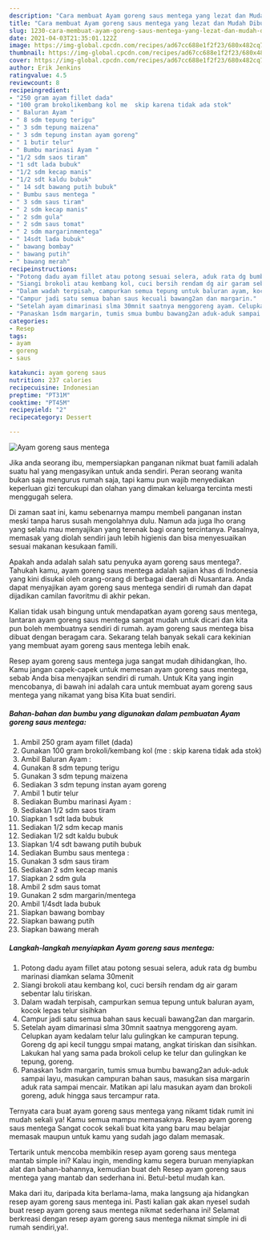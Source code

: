 ```yaml
---
description: "Cara membuat Ayam goreng saus mentega yang lezat dan Mudah Dibuat"
title: "Cara membuat Ayam goreng saus mentega yang lezat dan Mudah Dibuat"
slug: 1230-cara-membuat-ayam-goreng-saus-mentega-yang-lezat-dan-mudah-dibuat
date: 2021-04-03T21:35:01.122Z
image: https://img-global.cpcdn.com/recipes/ad67cc688e1f2f23/680x482cq70/ayam-goreng-saus-mentega-foto-resep-utama.jpg
thumbnail: https://img-global.cpcdn.com/recipes/ad67cc688e1f2f23/680x482cq70/ayam-goreng-saus-mentega-foto-resep-utama.jpg
cover: https://img-global.cpcdn.com/recipes/ad67cc688e1f2f23/680x482cq70/ayam-goreng-saus-mentega-foto-resep-utama.jpg
author: Erik Jenkins
ratingvalue: 4.5
reviewcount: 8
recipeingredient:
- "250 gram ayam fillet dada"
- "100 gram brokolikembang kol me  skip karena tidak ada stok"
- " Baluran Ayam "
- " 8 sdm tepung terigu"
- " 3 sdm tepung maizena"
- " 3 sdm tepung instan ayam goreng"
- " 1 butir telur"
- " Bumbu marinasi Ayam "
- "1/2 sdm saos tiram"
- "1 sdt lada bubuk"
- "1/2 sdm kecap manis"
- "1/2 sdt kaldu bubuk"
- " 14 sdt bawang putih bubuk"
- " Bumbu saus mentega "
- " 3 sdm saus tiram"
- " 2 sdm kecap manis"
- " 2 sdm gula"
- " 2 sdm saus tomat"
- " 2 sdm margarinmentega"
- " 14sdt lada bubuk"
- " bawang bombay"
- " bawang putih"
- " bawang merah"
recipeinstructions:
- "Potong dadu ayam fillet atau potong sesuai selera, aduk rata dg bumbu marinasi diamkan selama 30menit"
- "Siangi brokoli atau kembang kol, cuci bersih rendam dg air garam sebentar lalu tiriskan."
- "Dalam wadah terpisah, campurkan semua tepung untuk baluran ayam, kocok lepas telur sisihkan"
- "Campur jadi satu semua bahan saus kecuali bawang2an dan margarin."
- "Setelah ayam dimarinasi slma 30mnit saatnya menggoreng ayam. Celupkan ayam kedalam telur lalu gulingkan ke campuran tepung. Goreng dg api kecil tunggu smpai matang, angkat tiriskan dan sisihkan. Lakukan hal yang sama pada brokoli celup ke telur dan gulingkan ke tepung, goreng."
- "Panaskan 1sdm margarin, tumis smua bumbu bawang2an aduk-aduk sampai layu, masukan campuran bahan saus, masukan sisa margarin aduk rata sampai mencair. Matikan api lalu masukan ayam dan brokoli goreng, aduk hingga saus tercampur rata."
categories:
- Resep
tags:
- ayam
- goreng
- saus

katakunci: ayam goreng saus 
nutrition: 237 calories
recipecuisine: Indonesian
preptime: "PT31M"
cooktime: "PT45M"
recipeyield: "2"
recipecategory: Dessert

---
```



![Ayam goreng saus mentega](https://img-global.cpcdn.com/recipes/ad67cc688e1f2f23/680x482cq70/ayam-goreng-saus-mentega-foto-resep-utama.jpg)

Jika anda seorang ibu, mempersiapkan panganan nikmat buat famili adalah suatu hal yang mengasyikan untuk anda sendiri. Peran seorang  wanita bukan saja mengurus rumah saja, tapi kamu pun wajib menyediakan keperluan gizi tercukupi dan olahan yang dimakan keluarga tercinta mesti menggugah selera.

Di zaman  saat ini, kamu sebenarnya mampu membeli panganan instan meski tanpa harus susah mengolahnya dulu. Namun ada juga lho orang yang selalu mau menyajikan yang terenak bagi orang tercintanya. Pasalnya, memasak yang diolah sendiri jauh lebih higienis dan bisa menyesuaikan sesuai makanan kesukaan famili. 



Apakah anda adalah salah satu penyuka ayam goreng saus mentega?. Tahukah kamu, ayam goreng saus mentega adalah sajian khas di Indonesia yang kini disukai oleh orang-orang di berbagai daerah di Nusantara. Anda dapat menyajikan ayam goreng saus mentega sendiri di rumah dan dapat dijadikan camilan favoritmu di akhir pekan.

Kalian tidak usah bingung untuk mendapatkan ayam goreng saus mentega, lantaran ayam goreng saus mentega sangat mudah untuk dicari dan kita pun boleh membuatnya sendiri di rumah. ayam goreng saus mentega bisa dibuat dengan beragam cara. Sekarang telah banyak sekali cara kekinian yang membuat ayam goreng saus mentega lebih enak.

Resep ayam goreng saus mentega juga sangat mudah dihidangkan, lho. Kamu jangan capek-capek untuk memesan ayam goreng saus mentega, sebab Anda bisa menyajikan sendiri di rumah. Untuk Kita yang ingin mencobanya, di bawah ini adalah cara untuk membuat ayam goreng saus mentega yang nikamat yang bisa Kita buat sendiri.

<!--inarticleads1-->

##### Bahan-bahan dan bumbu yang digunakan dalam pembuatan Ayam goreng saus mentega:

1. Ambil 250 gram ayam fillet (dada)
1. Gunakan 100 gram brokoli/kembang kol (me : skip karena tidak ada stok)
1. Ambil  Baluran Ayam :
1. Gunakan  8 sdm tepung terigu
1. Gunakan  3 sdm tepung maizena
1. Sediakan  3 sdm tepung instan ayam goreng
1. Ambil  1 butir telur
1. Sediakan  Bumbu marinasi Ayam :
1. Sediakan 1/2 sdm saos tiram
1. Siapkan 1 sdt lada bubuk
1. Sediakan 1/2 sdm kecap manis
1. Sediakan 1/2 sdt kaldu bubuk
1. Siapkan  1/4 sdt bawang putih bubuk
1. Sediakan  Bumbu saus mentega :
1. Gunakan  3 sdm saus tiram
1. Sediakan  2 sdm kecap manis
1. Siapkan  2 sdm gula
1. Ambil  2 sdm saus tomat
1. Gunakan  2 sdm margarin/mentega
1. Ambil  1/4sdt lada bubuk
1. Siapkan  bawang bombay
1. Siapkan  bawang putih
1. Siapkan  bawang merah




<!--inarticleads2-->

##### Langkah-langkah menyiapkan Ayam goreng saus mentega:

1. Potong dadu ayam fillet atau potong sesuai selera, aduk rata dg bumbu marinasi diamkan selama 30menit
1. Siangi brokoli atau kembang kol, cuci bersih rendam dg air garam sebentar lalu tiriskan.
1. Dalam wadah terpisah, campurkan semua tepung untuk baluran ayam, kocok lepas telur sisihkan
1. Campur jadi satu semua bahan saus kecuali bawang2an dan margarin.
1. Setelah ayam dimarinasi slma 30mnit saatnya menggoreng ayam. Celupkan ayam kedalam telur lalu gulingkan ke campuran tepung. Goreng dg api kecil tunggu smpai matang, angkat tiriskan dan sisihkan. Lakukan hal yang sama pada brokoli celup ke telur dan gulingkan ke tepung, goreng.
1. Panaskan 1sdm margarin, tumis smua bumbu bawang2an aduk-aduk sampai layu, masukan campuran bahan saus, masukan sisa margarin aduk rata sampai mencair. Matikan api lalu masukan ayam dan brokoli goreng, aduk hingga saus tercampur rata.




Ternyata cara buat ayam goreng saus mentega yang nikamt tidak rumit ini mudah sekali ya! Kamu semua mampu memasaknya. Resep ayam goreng saus mentega Sangat cocok sekali buat kita yang baru mau belajar memasak maupun untuk kamu yang sudah jago dalam memasak.

Tertarik untuk mencoba membikin resep ayam goreng saus mentega mantab simple ini? Kalau ingin, mending kamu segera buruan menyiapkan alat dan bahan-bahannya, kemudian buat deh Resep ayam goreng saus mentega yang mantab dan sederhana ini. Betul-betul mudah kan. 

Maka dari itu, daripada kita berlama-lama, maka langsung aja hidangkan resep ayam goreng saus mentega ini. Pasti kalian gak akan nyesel sudah buat resep ayam goreng saus mentega nikmat sederhana ini! Selamat berkreasi dengan resep ayam goreng saus mentega nikmat simple ini di rumah sendiri,ya!.


